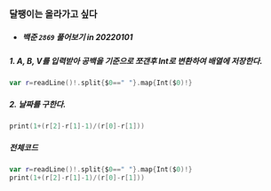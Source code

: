 ### 달팽이는 올라가고 싶다

- ##### 백준 ```2869``` 풀어보기 in 20220101

##### 1. A, B, V를 입력받아 공백을 기준으로 쪼갠후 Int로 변환하여 배열에 저장한다.
```Swift
var r=readLine()!.split{$0==" "}.map{Int($0)!}
```

##### 2. 날짜를 구한다.
```Swift
print(1+(r[2]-r[1]-1)/(r[0]-r[1]))
```

##### 전체코드
```swift
var r=readLine()!.split{$0==" "}.map{Int($0)!}
print(1+(r[2]-r[1]-1)/(r[0]-r[1]))
```
